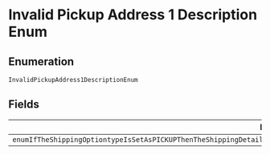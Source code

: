 
# Invalid Pickup Address 1 Description Enum

## Enumeration

`InvalidPickupAddress1DescriptionEnum`

## Fields

| Name |
|  --- |
| `enumIfTheShippingOptiontypeIsSetAsPICKUPThenTheShippingDetailnamefullNameShouldStartWithS2SMeaningShipToStoreExampleS2SMyStore` |


